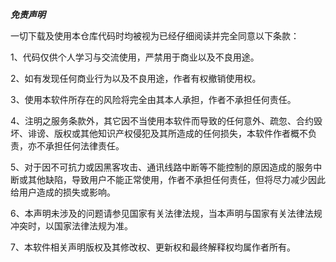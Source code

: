 ***免责声明***

一切下载及使用本仓库代码时均被视为已经仔细阅读并完全同意以下条款：

1、代码仅供个人学习与交流使用，严禁用于商业以及不良用途。

2、如有发现任何商业行为以及不良用途，作者有权撤销使用权。

3、使用本软件所存在的风险将完全由其本人承担，作者不承担任何责任。

4、注明之服务条款外，其它因不当使用本软件而导致的任何意外、疏忽、合约毁坏、诽谤、版权或其他知识产权侵犯及其所造成的任何损失，本软件作者概不负责，亦不承担任何法律责任。

5、对于因不可抗力或因黑客攻击、通讯线路中断等不能控制的原因造成的服务中断或其他缺陷，导致用户不能正常使用，作者不承担任何责任，但将尽力减少因此给用户造成的损失或影响。

6、本声明未涉及的问题请参见国家有关法律法规，当本声明与国家有关法律法规冲突时，以国家法律法规为准。 

7、本软件相关声明版权及其修改权、更新权和最终解释权均属作者所有。
